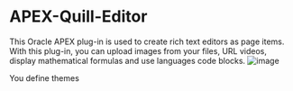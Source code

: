# APEX-Quill-Editor
This Oracle APEX plug-in is used to create rich text editors as page items. With this plug-in, you can upload images from your files, URL videos, display mathematical formulas and use languages code blocks.
![image](https://github.com/user-attachments/assets/6cb743d0-f55d-485b-b978-404e3458f254)

You define themes 

